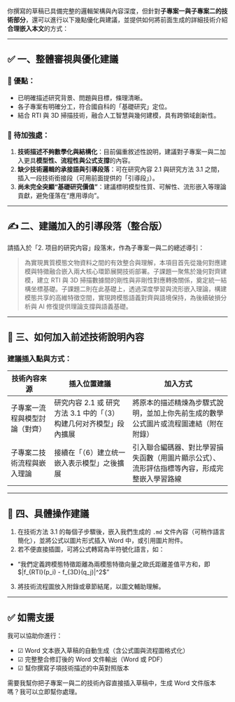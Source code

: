 你撰寫的草稿已具備完整的邏輯架構與內容深度，但針對**子專案一與子專案二的技術部分**，還可以進行以下幾點優化與建議，並提供如何將前面生成的詳細技術介紹**合理嵌入本文**的方式：

---

## ✅ 一、整體審視與優化建議

### 🔸 優點：

* 已明確描述研究背景、問題與目標，條理清晰。
* 各子專案有明確分工，符合國自科的「基礎研究」定位。
* 結合 RTI 與 3D 掃描技術，融合人工智慧與幾何建模，具有跨領域創新性。

### 🔸 待加強處：

1. **技術描述不夠數學化與結構化**：目前偏重敘述性說明，建議對子專案一與二加入更具**模型性、流程性與公式支撐**的內容。
2. **缺少技術邏輯的承接語與引導段落**：可在研究內容 2.1 與研究方法 3.1 之間，插入一段技術銜接段（可用前面提供的「引導段」）。
3. **尚未完全突顯“基礎研究價值”**：建議標明模型性質、可解性、流形嵌入等理論貢獻，避免僅落在“應用導向”。

---

## ✍️ 二、建議加入的引導段落（整合版）

請插入於「2. 项目的研究内容」段落末，作為子專案一與二的總述導引：

> 為實現異質模態文物資料之間的有效整合與理解，本項目首先從幾何對應建模與特徵融合嵌入兩大核心環節展開技術部署。子課題一聚焦於幾何對齊建模，建立 RTI 與 3D 掃描數據間的剛性與非剛性對應轉換關係，奠定統一結構坐標基礎。子課題二則在此基礎上，透過深度學習與流形嵌入理論，構建模態共享的高維特徵空間，實現跨模態語義對齊與語境保持，為後續破損分析與 AI 修復提供理論支撐與語義基礎。

---

## 🔄 三、如何加入前述技術說明內容

### 建議插入點與方式：

| 技術內容來源          | 插入位置建議                                  | 加入方式                                           |
| --------------- | --------------------------------------- | ---------------------------------------------- |
| 子專案一流程與模型討論（對齊） | 研究内容 2.1 或 研究方法 3.1 中的「（3）构建几何对齐模型」段內擴展 | 將原本的描述精煉為步驟式說明，並加上你先前生成的數學公式圖片或流程圖連結（附在附錄）     |
| 子專案二技術流程與嵌入理論   | 接續在「（6）建立统一嵌入表示模型」之後擴展                  | 引入聯合編碼器、對比學習損失函數（用圖片顯示公式）、流形評估指標等內容，形成完整嵌入學習路線 |

---

## 📌 四、具體操作建議

1. 在技術方法 3.1 的每個子步驟後，嵌入我們生成的 `.md` 文件內容（可稍作語言簡化），並將公式以圖片形式插入 Word 中，或引用圖片附件。
2. 若不便直接插圖，可將公式轉寫為半符號化語言，如：

* “我們定義跨模態特徵距離為兩模態特徵向量之歐氏距離差值平方和，即 \$|f\_{RTI}(p\_i) - f\_{3D}(q\_j)|^2\$”
3. 將技術流程圖放入附錄或章節結尾，以圖文輔助理解。

---

## ✅ 如需支援

我可以協助你進行：

* ☑ Word 文本嵌入草稿的自動生成（含公式圖與流程圖格式化）
* ☑ 完整整合修訂後的 Word 文件輸出（Word 或 PDF）
* ☑ 幫你撰寫子項技術描述的中英對照版本

需要我幫你把子專案一與二的技術內容直接插入草稿中，生成 Word 文件版本嗎？我可以立即幫你處理。


